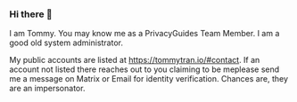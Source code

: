 ### Hi there 👋

<!--
**tommytran732/tommytran732** is a ✨ _special_ ✨ repository because its `README.md` (this file) appears on your GitHub profile.

Here are some ideas to get you started:

- 🔭 I’m currently working on ...
- 🌱 I’m currently learning ...
- 👯 I’m looking to collaborate on ...
- 🤔 I’m looking for help with ...
- 💬 Ask me about ...
- 📫 How to reach me: ...
- 😄 Pronouns: ...
- ⚡ Fun fact: ...
-->

I am Tommy. You may know me as a PrivacyGuides Team Member. I am a good old system administrator.

My public accounts are listed at https://tommytran.io/#contact. If an account not listed there reaches out to you claiming to be meplease send me a message on Matrix or Email for identity verification. Chances are, they are an impersonator.
